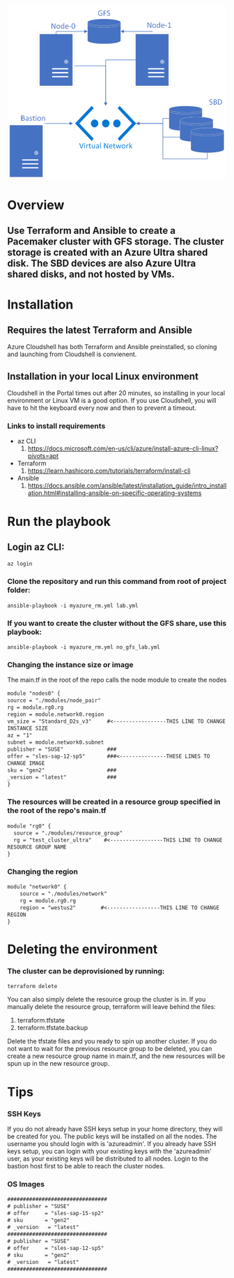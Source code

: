 ![image info](./image.png)
# Overview  
## Use Terraform and Ansible to create a Pacemaker cluster with GFS storage. The cluster storage is created with an Azure Ultra shared disk. The SBD devices are also Azure Ultra shared disks, and not hosted by VMs.  
# Installation
## Requires the latest Terraform and Ansible
Azure Cloudshell has both Terraform and Ansible preinstalled, so cloning and launching from Cloudshell is convienent.
## Installation in your local Linux environment 
Cloudshell in the Portal times out after 20 minutes, so installing in your local environment or Linux VM is a good option.  If you use Cloudshell, you will have to hit the keyboard every now and then to prevent a timeout.
### Links to install requirements
- az CLI
    1. https://docs.microsoft.com/en-us/cli/azure/install-azure-cli-linux?pivots=apt
- Terraform
    1. https://learn.hashicorp.com/tutorials/terraform/install-cli
- Ansible    
    1. https://docs.ansible.com/ansible/latest/installation_guide/intro_installation.html#installing-ansible-on-specific-operating-systems

# Run the playbook
## Login az CLI:
```console
az login
```  

### Clone the repository and run this command from root of project folder:
```console
ansible-playbook -i myazure_rm.yml lab.yml
```
### If you want to create the cluster without the GFS share, use this playbook:
```console
ansible-playbook -i myazure_rm.yml no_gfs_lab.yml
```  
### Changing the instance size or image
The main.tf in the root of the repo calls the node module to create the nodes
```hcl
module "nodes0" {
source = "./modules/node_pair"
rg = module.rg0.rg
region = module.network0.region
vm_size = "Standard_D2s_v3"     #<-----------------THIS LINE TO CHANGE INSTANCE SIZE 
az = "1"
subnet = module.network0.subnet 
publisher = "SUSE"              ###
offer = "sles-sap-12-sp5"       ###<---------------THESE LINES TO CHANGE IMAGE
sku = "gen2"                    ###
_version = "latest"             ###
}
```
### The resources will be created in a resource group specified in the root of the repo's main.tf
```hcl
module "rg0" {
  source = "./modules/resource_group"
  rg = "test_cluster_ultra"    #<-----------------THIS LINE TO CHANGE RESOURCE GROUP NAME
}
```
### Changing the region
```hcl
module "network0" {
    source = "./modules/network"
    rg = module.rg0.rg
    region = "westus2"        #<-----------------THIS LINE TO CHANGE REGION
}
```

# Deleting the environment
### The cluster can be deprovisioned by running:
```console
terraform delete
```  
You can also simply delete the resource group the cluster is in.  If you manually delete the resource group, terraform will leave behind the files:
1. terraform.tfstate
1. terraform.tfstate.backup

Delete the tfstate files and you ready to spin up another cluster.  If you do not want to wait for the previous resource group to be deleted, you can create a new resource group name in main.tf, and the new resources will be spun up in the new resource group.  

# Tips

### SSH Keys
If you do not already have SSH keys setup in your home directory, they will be created for you.  The public keys will be installed on all the nodes.  The username you should login with is 'azureadmin'.  If you already have SSH keys setup, you can login with your existing keys with the 'azureadmin' user, as your existing keys will be distributed to all nodes. Login to the bastion host first to be able to reach the cluster nodes.
### OS Images
```hcl
################################
# publisher = "SUSE"
# offer     = "sles-sap-15-sp2"
# sku       = "gen2"
# _version   = "latest"
################################
# publisher = "SUSE"
# offer     = "sles-sap-12-sp5"
# sku       = "gen2"
# _version   = "latest"
################################
